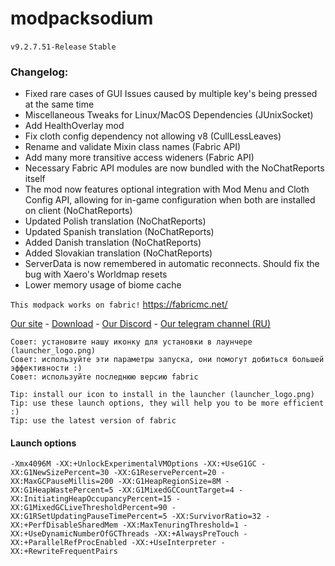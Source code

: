 # modpacksodium
```v9.2.7.51-Release```
```Stable```

### Changelog:
- Fixed rare cases of GUI Issues caused by multiple key's being pressed at the same time
- Miscellaneous Tweaks for Linux/MacOS Dependencies (JUnixSocket)
- Add HealthOverlay mod
- Fix cloth config dependency not allowing v8 (CullLessLeaves)
- Rename and validate Mixin class names (Fabric API)
- Add many more transitive access wideners (Fabric API)
- Necessary Fabric API modules are now bundled with the NoChatReports itself
- The mod now features optional integration with Mod Menu and Cloth Config API, allowing for in-game configuration when both are installed on client (NoChatReports)
- Updated Polish translation (NoChatReports)
- Updated Spanish translation (NoChatReports)
- Added Danish translation (NoChatReports)
- Added Slovakian translation (NoChatReports)
- ServerData is now remembered in automatic reconnects. Should fix the bug with Xaero's Worldmap resets
- Lower memory usage of biome cache

```This modpack works on fabric!```
https://fabricmc.net/

[Site]: https://wlorigin.cf/
[Download]: https://wlorigin.cf/downloadmodpack.html
[Discord]: https://discord.gg/UBaauaN
[Telegram]: https://t.me/wlorigin

[Our site][Site] - [Download][Download] - [Our Discord][Discord] - [Our telegram channel (RU)][Telegram]

```
Совет: установите нашу иконку для установки в лаунчере (launcher_logo.png)
Совет: используйте эти параметры запуска, они помогут добиться большей эффективности :)
Совет: используйте последнюю версию fabric
```
```
Tip: install our icon to install in the launcher (launcher_logo.png)
Tip: use these launch options, they will help you to be more efficient :)
Tip: use the latest version of fabric
```

#### Launch options
```
-Xmx4096M -XX:+UnlockExperimentalVMOptions -XX:+UseG1GC -XX:G1NewSizePercent=30 -XX:G1ReservePercent=20 -XX:MaxGCPauseMillis=200 -XX:G1HeapRegionSize=8M -XX:G1HeapWastePercent=5 -XX:G1MixedGCCountTarget=4 -XX:InitiatingHeapOccupancyPercent=15 -XX:G1MixedGCLiveThresholdPercent=90 -XX:G1RSetUpdatingPauseTimePercent=5 -XX:SurvivorRatio=32 -XX:+PerfDisableSharedMem -XX:MaxTenuringThreshold=1 -XX:+UseDynamicNumberOfGCThreads -XX:+AlwaysPreTouch -XX:+ParallelRefProcEnabled -XX:+UseInterpreter -XX:+RewriteFrequentPairs
```
